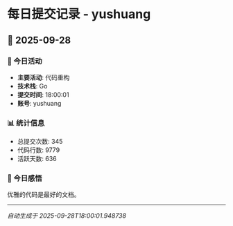 # 每日提交记录 - yushuang

## 📅 2025-09-28

### 🎯 今日活动
- **主要活动**: 代码重构
- **技术栈**: Go
- **提交时间**: 18:00:01
- **账号**: yushuang

### 📊 统计信息
- 总提交次数: 345
- 代码行数: 9779
- 活跃天数: 636

### 💭 今日感悟
优雅的代码是最好的文档。

---
*自动生成于 2025-09-28T18:00:01.948738*
